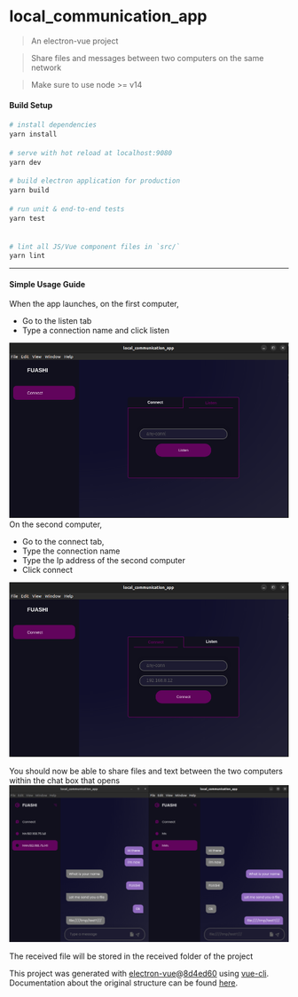 # local_communication_app

> An electron-vue project

> Share files and messages between two computers on the same network

> Make sure to use node >= v14

#### Build Setup

``` bash
# install dependencies
yarn install

# serve with hot reload at localhost:9080
yarn dev

# build electron application for production
yarn build

# run unit & end-to-end tests
yarn test


# lint all JS/Vue component files in `src/`
yarn lint

```

---

#### Simple Usage Guide
When the app launches, on the first computer,
- Go to the listen tab
- Type a connection name and click listen

![Listen](https://github.com/dullbenz/local-communication-v2/raw/main/usage-images/Screenshot%20from%202022-11-23%2009-25-12.png)
On the second computer, 
- Go to the connect tab,
- Type the connection name
- Type the Ip address of the second computer
- Click connect

![Connect](https://github.com/dullbenz/local-communication-v2/blob/main/usage-images/Screenshot%20from%202022-11-23%2009-25-02.png)

You should now be able to share files and text between the two computers within the chat box that opens
![Chat box](https://github.com/dullbenz/local-communication-v2/raw/main/usage-images/Screenshot%20from%202022-11-23%2010-01-12.png)

The received file will be stored in the received folder of the project

This project was generated with [electron-vue](https://github.com/SimulatedGREG/electron-vue)@[8d4ed60](https://github.com/SimulatedGREG/electron-vue/tree/8d4ed607d65300381a8f47d97923eb07832b1a9a) using [vue-cli](https://github.com/vuejs/vue-cli). Documentation about the original structure can be found [here](https://simulatedgreg.gitbooks.io/electron-vue/content/index.html).
